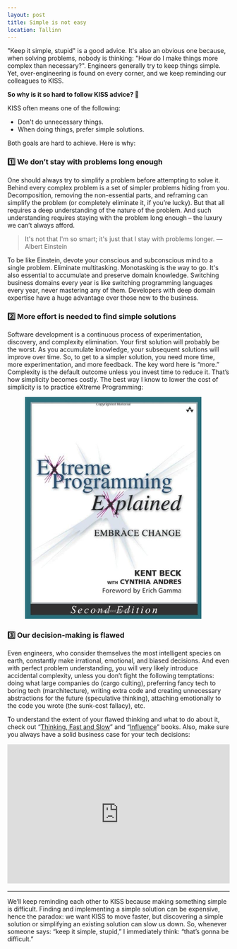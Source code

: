 ```yaml
---
layout: post
title: Simple is not easy
location: Tallinn
---
```


"Keep it simple, stupid" is a good advice. It's also an obvious one because, when solving problems, nobody is thinking: "How do I make things more complex than necessary?". Engineers generally try to keep things simple. Yet, over-engineering is found on every corner, and we keep reminding our colleagues to KISS. 

**So why is it so hard to follow KISS advice? 🤔**

KISS often means one of the following: 
- Don't do unnecessary things. 
- When doing things, prefer simple solutions.

Both goals are hard to achieve. Here is why:

### 1️⃣ We don’t stay with problems long enough
One should always try to simplify a problem before attempting to solve it. Behind every complex problem is a set of simpler problems hiding from you. Decomposition, removing the non-essential parts, and reframing can simplify the problem (or completely eliminate it, if you’re lucky). But that all requires a deep understanding of the nature of the problem. And such understanding requires staying with the problem long enough – the luxury we can’t always afford.

> It's not that I'm so smart; it's just that I stay with problems longer. — Albert Einstein

To be like Einstein, devote your conscious and subconscious mind to a single problem. Eliminate multitasking. Monotasking is the way to go. It's also essential to accumulate and preserve domain knowledge. Switching business domains every year is like switching programming languages every year, never mastering any of them. Developers with deep domain expertise have a huge advantage over those new to the business. 

### 2️⃣ More effort is needed to find simple solutions

Software development is a continuous process of experimentation, discovery, and complexity elimination. Your first solution will probably be the worst. As you accumulate knowledge, your subsequent solutions will improve over time. So, to get to a simpler solution, you need more time, more experimentation, and more feedback. The key word here is “more.” Complexity is the default outcome unless you invest time to reduce it. That’s how simplicity becomes costly. The best way I know to lower the cost of simplicity is to practice eXtreme Programming:

<figure>
<a href="https://www.goodreads.com/book/show/67833.Extreme_Programming_Explained">
    <img src="/images/xp.jpg" width="400px">
</a>
</figure>

### 3️⃣ Our decision-making is flawed

Even engineers, who consider themselves the most intelligent species on earth, constantly make irrational, emotional, and biased decisions. And even with perfect problem understanding, you will very likely introduce accidental complexity, unless you don’t fight the following temptations: doing what large companies do (cargo culting), preferring fancy tech to boring tech (marchitecture), writing extra code and creating unnecessary abstractions for the future (speculative thinking), attaching emotionally to the code you wrote (the sunk-cost fallacy), etc. 

To understand the extent of your flawed thinking and what to do about it, check out “[Thinking, Fast and Slow](https://www.goodreads.com/book/show/11468377-thinking-fast-and-slow)” and “[Influence](https://www.goodreads.com/book/show/56419468-influence-new-and-expanded)” books. Also, make sure you always have a solid business case for your tech decisions:


<div align="center">
<iframe width="100%" height="315" src="https://www.youtube.com/embed/b9I3aOnXepA" title="YouTube video player" frameborder="0" allow="accelerometer; autoplay; clipboard-write; encrypted-media; gyroscope; picture-in-picture" allowfullscreen></iframe>
</div>

---

We’ll keep reminding each other to KISS because making something simple is difficult. Finding and implementing a simple solution can be expensive, hence the paradox: we want KISS to move faster, but discovering a simple solution or simplifying an existing solution can slow us down. So, whenever someone says: “keep it simple, stupid,” I immediately think: “that’s gonna be difficult.”